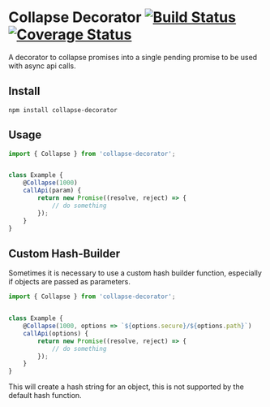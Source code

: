 # Collapse Decorator [![Build Status](https://travis-ci.org/evangelion1204/collapse-decorator.png?branch=master)](https://travis-ci.org/evangelion1204/collapse-decorator) [![Coverage Status](https://coveralls.io/repos/evangelion1204/collapse-decorator/badge.svg?branch=master)](https://coveralls.io/r/evangelion1204/collapse-decorator?branch=master)

A decorator to collapse promises into a single pending promise to be used with async api calls.

## Install

```shell
npm install collapse-decorator
```

## Usage

```js
import { Collapse } from 'collapse-decorator';


class Example {
    @Collapse(1000)
    callApi(param) {
        return new Promise((resolve, reject) => {
            // do something
        });
    }
}
```

## Custom Hash-Builder

Sometimes it is necessary to use a custom hash builder function, especially if objects are passed as parameters.

```js
import { Collapse } from 'collapse-decorator';


class Example {
    @Collapse(1000, options => `${options.secure}/${options.path}`)
    callApi(options) {
        return new Promise((resolve, reject) => {
            // do something
        });
    }
}
```

This will create a hash string for an object, this is not supported by the default hash function.